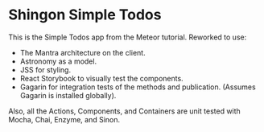 # Shingon Simple Todos

This is the Simple Todos app from the Meteor tutorial. Reworked to use:

* The Mantra architecture on the client.
* Astronomy as a model.
* JSS for styling.
* React Storybook to visually test the components.
* Gagarin for integration tests of the methods and publication. (Assumes Gagarin is installed globally).

Also, all the Actions, Components, and Containers are unit tested with Mocha, Chai, Enzyme, and Sinon.
